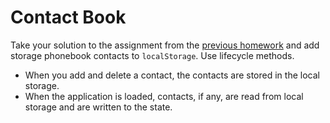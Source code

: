 # Contact Book

Take your solution to the assignment from the
[previous homework](https://github.com/Iryna-Holova/goit-react-woolf-hw-02-phonebook)
and add storage phonebook contacts to `localStorage`. Use lifecycle methods.

- When you add and delete a contact, the contacts are stored in the local
  storage.
- When the application is loaded, contacts, if any, are read from local storage
  and are written to the state.
